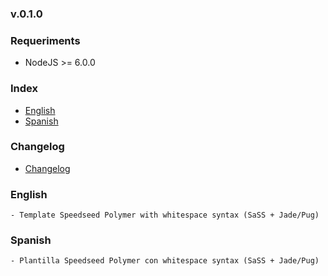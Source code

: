 ### v.0.1.0

### Requeriments
- NodeJS >= 6.0.0

### Index
- [English](#english)
- [Spanish](#spanish)

### Changelog
- [Changelog](https://github.com/ifedu/generator-speedseed-polymer-whitespace/blob/master/CHANGELOG.md)

### English
    - Template Speedseed Polymer with whitespace syntax (SaSS + Jade/Pug)


### Spanish
    - Plantilla Speedseed Polymer con whitespace syntax (SaSS + Jade/Pug)
